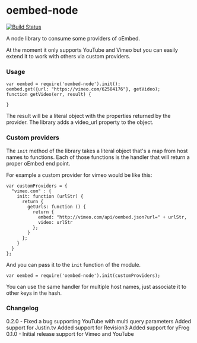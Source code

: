 oembed-node
===========

[![Build Status](https://travis-ci.org/hgarcia/oEmbed-node.png?branch=master)](https://travis-ci.org/hgarcia/oEmbed-node)

A node library to consume some providers of oEmbed.

At the moment it only supports YouTube and Vimeo but you can easily extend it to work with others via custom providers.

### Usage

    var oembed = require('oembed-node').init();
    oembed.get({url: "https://vimeo.com/62584176"}, getVideo);
    function getVideo(err, result) {

    }

The result will be a literal object with the properties returned by the provider. The library adds a video_url property to the object.

### Custom providers

The `init` method of the library takes a literal object that's a map from host names to functions. Each of those functions is the handler that will return a proper oEmbed end point.

For example a custom provider for vimeo would be like this:

    var customProviders = {
      "vimeo.com" : {
        init: function (urlStr) {
          return {
            getUrls: function () {
              return {
                embed: "http://vimeo.com/api/oembed.json?url=" + urlStr,
                video: urlStr
              };
            }
          };
        }
      }
    };

And you can pass it to the `init` function of the module.

    var oembed = require('oembed-node').init(customProviders);

You can use the same handler for multiple host names, just associate it to other keys in the hash.

### Changelog

0.2.0 - Fixed a bug supporting YouTube with multi query parameters
        Added support for Justin.tv
        Added support for Revision3
        Added support for yFrog
0.1.0 - Initial release support for Vimeo and YouTube
